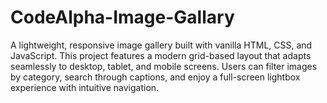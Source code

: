 # CodeAlpha-Image-Gallary
A lightweight, responsive image gallery built with vanilla HTML, CSS, and JavaScript. This project features a modern grid-based layout that adapts seamlessly to desktop, tablet, and mobile screens. Users can filter images by category, search through captions, and enjoy a full-screen lightbox experience with intuitive navigation.
